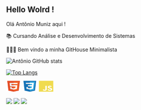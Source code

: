## Hello Wolrd ! 
Olá Antônio Muniz aqui !

📚 Cursando Análise e Desenvolvimento de Sistemas


👨🏻‍💻 Bem vindo a minha GitHouse Minimalista



<div> 
    
![ Antônio GitHub stats](https://github-readme-stats.vercel.app/api?username=antonioemj&show_icons=true&theme=radical&bg_color=30,0d0d0d,191919&title_color=fff&text_color=fff&icon_color=79ff97)
 
[![Top Langs](https://github-readme-stats.vercel.app/api/top-langs/?username=antonioemj&layout=compact&theme=radical&bg_color=30,0d0d0d,191919&title_color=fff&text_color=fff&icon_color=79ff97)](https://github.com/antonioemj/github-readme-stats)


      
  <img align="center" alt="tay-HTML" height="30" width="40" src="https://raw.githubusercontent.com/devicons/devicon/master/icons/html5/html5-original.svg" style="max-width: 100%;">
  <img align="center" alt="tay-CSS" height="30" width="40" src="https://raw.githubusercontent.com/devicons/devicon/master/icons/css3/css3-original.svg" style="max-width: 100%;">
    <img align="center" alt="tay-Js" height="30" width="40" src="https://raw.githubusercontent.com/devicons/devicon/master/icons/javascript/javascript-plain.svg" style="max-width: 100%;">
   <br></br> 
<a href="https://api.whatsapp.com/send?phone=5531995160264" target="_blank"><img src="https://img.shields.io/badge/WhatsApp-25D366?style=for-the-badge&logo=whatsapp&logoColor=white" target="_blank"></a>   
<a href="https://www.linkedin.com/in/ant%C3%B4nio-eust%C3%A1quio/" target="_blank"><img src="https://img.shields.io/badge/-LinkedIn-%230077B5?style=for-the-badge&logo=linkedin&logoColor=white" target="_blank"></a>
<a href = "mailto:antonioemj@gmail.com"><img src="https://img.shields.io/badge/Gmail-D14836?style=for-the-badge&logo=gmail&logoColor=white" target="_blank"></a>
</div>
